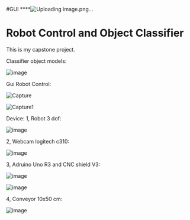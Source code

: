#GUI
****![Uploading image.png…]()

# Robot Control and Object Classifier
This is my capstone project.


Classifier object models:

![image](https://user-images.githubusercontent.com/97902469/209679725-df54ee93-d944-482a-be9a-666d54c7a921.png)


Gui Robot Control:

![Capture](https://user-images.githubusercontent.com/97902469/212114579-1dd0a007-f1f7-4cb4-b6ef-1ec4fa8ea799.JPG)

![Capture1](https://user-images.githubusercontent.com/97902469/212114638-0f07247d-a392-45c1-bdff-284ae94e650c.JPG)


Device:
1, Robot 3 dof:

![image](https://user-images.githubusercontent.com/97902469/212114841-7a9c0b82-df51-4657-9c0c-3cf977552497.png)

2, Webcam logitech c310:

![image](https://user-images.githubusercontent.com/97902469/212115045-495f6222-1bc8-4dff-be3c-c583836a20a0.png)

3, Adruino Uno R3 and CNC shield V3:

![image](https://user-images.githubusercontent.com/97902469/212115165-64cb503a-8ca1-41ec-8df7-cec0acbc94e2.png)

![image](https://user-images.githubusercontent.com/97902469/212115210-41efa2d2-d9fb-4c71-ae1c-9e352c6b1326.png)

4, Conveyor 10x50 cm:

![image](https://user-images.githubusercontent.com/97902469/212115305-e22563b8-191b-480d-8cff-f920cb76e7f6.png)


